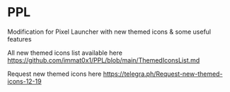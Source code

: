# PPL
Modification for Pixel Launcher with new themed icons & some useful features

All new themed icons list available here https://github.com/immat0x1/PPL/blob/main/ThemedIconsList.md

Request new themed icons here https://telegra.ph/Request-new-themed-icons-12-19
